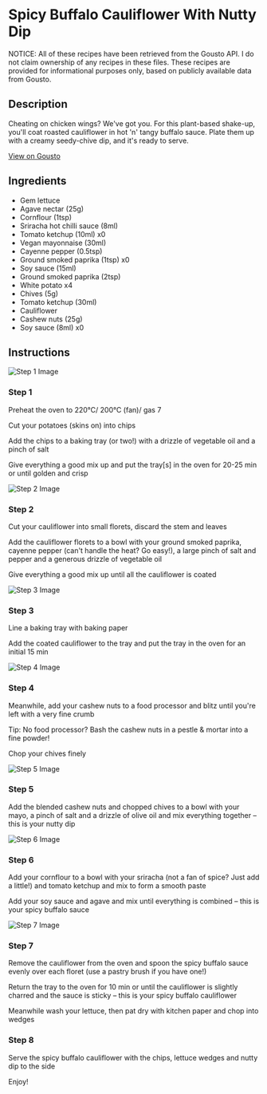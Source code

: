 # Spicy Buffalo Cauliflower With Nutty Dip

NOTICE: All of these recipes have been retrieved from the Gousto API. I do not claim ownership of any recipes in these files. These recipes are provided for informational purposes only, based on publicly available data from Gousto.

## Description

Cheating on chicken wings? We've got you. For this plant-based shake-up, you'll coat roasted cauliflower in hot 'n' tangy buffalo sauce. Plate them up with a creamy seedy-chive dip, and it's ready to serve. 

[View on Gousto](https://www.gousto.co.uk/recipes/cookbook/cauliflower-wings-buffalo-sauce-cashew-dip)

## Ingredients

- Gem lettuce
- Agave nectar (25g)
- Cornflour (1tsp)
- Sriracha hot chilli sauce (8ml)
- Tomato ketchup (10ml) x0
- Vegan mayonnaise (30ml)
- Cayenne pepper (0.5tsp)
- Ground smoked paprika (1tsp) x0
- Soy sauce (15ml)
- Ground smoked paprika (2tsp)
- White potato x4
- Chives (5g)
- Tomato ketchup (30ml)
- Cauliflower
- Cashew nuts (25g)
- Soy sauce (8ml) x0

## Instructions

![Step 1 Image](https://production-media.gousto.co.uk/cms/recipe-step-image/Step-1-copy-2-1651595066590-x200.jpg)

### Step 1

Preheat the oven to 220°C/ 200°C (fan)/ gas 7

Cut your potatoes (skins on) into chips

Add the chips to a baking tray (or two!) with a drizzle of vegetable oil and a pinch of salt

Give everything a good mix up and put the tray[s] in the oven for 20-25 min or until golden and crisp

![Step 2 Image](https://production-media.gousto.co.uk/cms/recipe-step-image/Step-2-copy-2-1651595078533-x200.jpg)

### Step 2

Cut your cauliflower into small florets, discard the stem and leaves

Add the cauliflower florets to a bowl with your ground smoked paprika, cayenne pepper (can't handle the heat? Go easy!), a large pinch of salt and pepper and a generous drizzle of vegetable oil

Give everything a good mix up until all the cauliflower is coated

![Step 3 Image](https://production-media.gousto.co.uk/cms/recipe-step-image/Step-3-copy-2-1651595096597-x200.jpg)

### Step 3

Line a baking tray with baking paper

Add the coated cauliflower to the tray and put the tray in the oven for an initial 15 min

![Step 4 Image](https://production-media.gousto.co.uk/cms/recipe-step-image/Step-4-copy-2-1651595106373-x200.jpg)

### Step 4

Meanwhile, add your cashew nuts to a food processor and blitz until you're left with a very fine crumb

Tip: No food processor? Bash the cashew nuts in a pestle & mortar into a fine powder!

Chop your chives finely

![Step 5 Image](https://production-media.gousto.co.uk/cms/recipe-step-image/Step-5-copy-2-1651595118183-x200.jpg)

### Step 5

Add the blended cashew nuts and chopped chives to a bowl with your mayo, a pinch of salt and a drizzle of olive oil and mix everything together – this is your nutty dip

![Step 6 Image](https://production-media.gousto.co.uk/cms/recipe-step-image/Step-6-copy-2-1651595129712-x200.jpg)

### Step 6

Add your cornflour to a bowl with your sriracha (not a fan of spice? Just add a little!) and tomato ketchup and mix to form a smooth paste

Add your soy sauce and agave and mix until everything is combined – this is your spicy buffalo sauce

![Step 7 Image](https://production-media.gousto.co.uk/cms/recipe-step-image/Step-7-copy-2-1651595159778-x200.jpg)

### Step 7

Remove the cauliflower from the oven and spoon the spicy buffalo sauce evenly over each floret (use a pastry brush if you have one!)

Return the tray to the oven for 10 min or until the cauliflower is slightly charred and the sauce is sticky – this is your spicy buffalo cauliflower

Meanwhile wash your lettuce, then pat dry with kitchen paper and chop into wedges

### Step 8

Serve the spicy buffalo cauliflower with the chips, lettuce wedges and nutty dip to the side

Enjoy!

